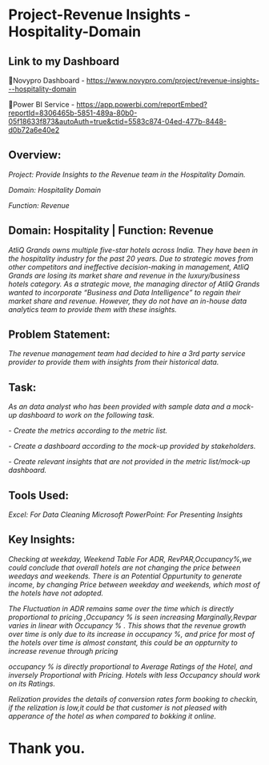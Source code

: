 # Project-Revenue Insights - Hospitality-Domain

## Link to my Dashboard
🔷Novypro Dashboard - https://www.novypro.com/project/revenue-insights---hospitality-domain

🔷Power BI Service  - https://app.powerbi.com/reportEmbed?reportId=8306465b-5851-489a-80b0-05f18633f873&autoAuth=true&ctid=5583c874-04ed-477b-8448-d0b72a6e40e2

## Overview:
*Project: Provide Insights to the Revenue team in the Hospitality Domain.*

*Domain: Hospitality Domain*

*Function: Revenue*


## Domain:  Hospitality | Function: Revenue

*AtliQ Grands owns multiple five-star hotels across India. They have been in the hospitality industry for the past 20 years. Due to strategic moves from other competitors and ineffective decision-making in management, AtliQ Grands are losing its market share and revenue in the luxury/business hotels category. As a strategic move, the managing director of AtliQ Grands wanted to incorporate “Business and Data Intelligence” to regain their market share and revenue. However, they do not have an in-house data analytics team to provide them with these insights.*


## Problem Statement:

*The revenue management team had decided to hire a 3rd party service provider to provide them with insights from their historical data.*


 ## Task:

*As an data analyst who has been provided with sample data and a mock-up dashboard to work on the following task.*

*- Create the metrics according to the metric list.*

*- Create a dashboard according to the mock-up provided by stakeholders.*

*- Create relevant insights that are not provided in the metric list/mock-up dashboard.*


## Tools Used:


*Excel: For Data Cleaning*
*Microsoft PowerPoint: For Presenting Insights*

## Key Insights:

*Checking at weekday, Weekend Table For ADR, RevPAR,Occupancy%,we could conclude that overall hotels are not changing the price between weedays and weekends.
There is an Potential Oppurtunity to generate income, by changing Price between weekday and weekends, which most of the hotels have not adopted.*

*The Fluctuation in ADR remains same over the time which is directly proportional to pricing ,Occupancy % is seen increasing Marginally,Revpar varies in linear with Occupancy % . This shows that the revenue growth over time is only due to its increase in occupancy %, and price for most of the hotels over time is almost constant, this could be an oppturnity to increase revenue through pricing*

*occupancy %  is directly proportional to Average Ratings of the Hotel, and inversely Proportional with Pricing. Hotels with less Occupancy should work on its Ratings.*

*Relization provides the details of conversion rates form booking to checkin, if the relization is low,it could be that customer is not pleased with apperance of the hotel as when compared to bokking it online.*


# Thank you.


